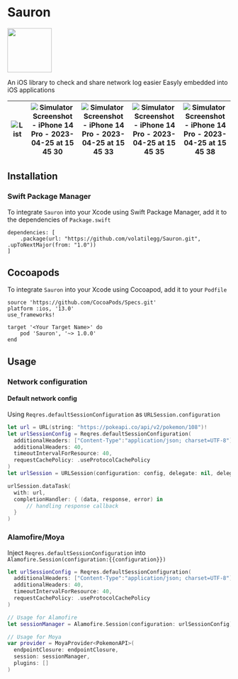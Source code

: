# Sauron

<img src="https://user-images.githubusercontent.com/3374348/234277138-b295a372-5e78-42a0-9fa2-9856524c61ce.png" width="100">

An iOS library to check and share network log easier
Easyly embedded into iOS applications

| ![List](https://user-images.githubusercontent.com/3374348/234280767-08772b34-1880-4018-9ec6-69e91624ada8.png) | ![Simulator Screenshot - iPhone 14 Pro - 2023-04-25 at 15 45 30](https://user-images.githubusercontent.com/3374348/234280777-81efb359-6192-4fae-8757-b7fb20a60966.png) | ![Simulator Screenshot - iPhone 14 Pro - 2023-04-25 at 15 45 33](https://user-images.githubusercontent.com/3374348/234280780-6a0b151d-2dfa-49d6-a601-095eec75741b.png) | ![Simulator Screenshot - iPhone 14 Pro - 2023-04-25 at 15 45 35](https://user-images.githubusercontent.com/3374348/234280783-87eb961b-f99e-462f-abe8-290fa0af4b94.png) | ![Simulator Screenshot - iPhone 14 Pro - 2023-04-25 at 15 45 38](https://user-images.githubusercontent.com/3374348/234280787-213c7129-f613-42ed-b095-b9e48408a298.png) |
| --- | --- | --- | --- | --- |

## Installation 

### Swift Package Manager

To integrate `Sauron` into your Xcode using Swift Package Manager, add it to the dependencies of `Package.swift`

```
dependencies: [
    .package(url: "https://github.com/volatilegg/Sauron.git", .upToNextMajor(from: "1.0"))
]
```

## Cocoapods

To integrate `Sauron` into your Xcode using Cocoapod, add it to your `Podfile`


```
source 'https://github.com/CocoaPods/Specs.git'
platform :ios, '13.0'
use_frameworks!

target '<Your Target Name>' do
    pod 'Sauron', '~> 1.0.0'
end
```

## Usage 

### Network configuration 

#### Default network config

Using `Reqres.defaultSessionConfiguration` as `URLSession.configuration`

```swift
let url = URL(string: "https://pokeapi.co/api/v2/pokemon/108")!
let urlSessionConfig = Reqres.defaultSessionConfiguration(
  additionalHeaders: ["Content-Type":"application/json; charset=UTF-8"],
  additionalHeaders: 40,
  timeoutIntervalForResource: 40,
  requestCachePolicy: .useProtocolCachePolicy
)
let urlSession = URLSession(configuration: config, delegate: nil, delegateQueue: nil)

urlSession.dataTask(
  with: url,
  completionHandler: { (data, response, error) in
      // handling response callback
  }
)
```

### Alamofire/Moya
Inject `Reqres.defaultSessionConfiguration` into `Alamofire.Session(configuration:{{configuration}})`

```swift
let urlSessionConfig = Reqres.defaultSessionConfiguration(
  additionalHeaders: ["Content-Type":"application/json; charset=UTF-8"],
  additionalHeaders: 40,
  timeoutIntervalForResource: 40,
  requestCachePolicy: .useProtocolCachePolicy
)

// Usage for Alamofire
let sessionManager = Alamofire.Session(configuration: urlSessionConfig)

// Usage for Moya
var provider = MoyaProvider<PokemonAPI>(
  endpointClosure: endpointClosure,
  session: sessionManager,
  plugins: []
)
```

